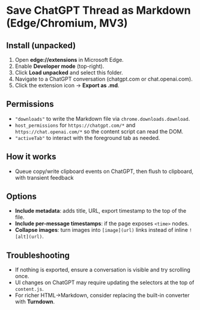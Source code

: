 # Save ChatGPT Thread as Markdown (Edge/Chromium, MV3)

## Install (unpacked)
1. Open **edge://extensions** in Microsoft Edge.
2. Enable **Developer mode** (top-right).
3. Click **Load unpacked** and select this folder.
4. Navigate to a ChatGPT conversation (chatgpt.com or chat.openai.com).
5. Click the extension icon → **Export as .md**.

## Permissions
- `"downloads"` to write the Markdown file via `chrome.downloads.download`.  
- `host_permissions` for `https://chatgpt.com/*` and `https://chat.openai.com/*` so the content script can read the DOM.  
- `"activeTab"` to interact with the foreground tab as needed.

## How it works
- Queue copy/write clipboard events on ChatGPT, then flush to clipboard, with transient feedback

## Options
- **Include metadata**: adds title, URL, export timestamp to the top of the file.
- **Include per-message timestamps**: if the page exposes `<time>` nodes.
- **Collapse images**: turn images into `[image](url)` links instead of inline `![alt](url)`.

## Troubleshooting
- If nothing is exported, ensure a conversation is visible and try scrolling once.
- UI changes on ChatGPT may require updating the selectors at the top of `content.js`.
- For richer HTML→Markdown, consider replacing the built-in converter with **Turndown**.

